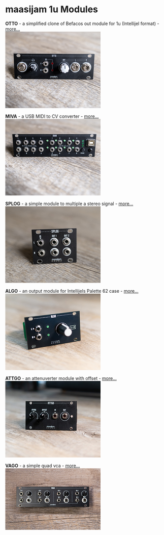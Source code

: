 <h1>maasijam 1u Modules</h1>

**OTTO** - a simplified clone of Befacos out module for 1u (Intellijel format) - [more...](https://github.com/maasijam/eurorack/tree/master/1u/otto)<br />
![maasijam otto:out module](otto/images/DSC00113-1-2.jpg)

**MIVA** - a USB MIDI to CV converter - [more...](https://github.com/maasijam/eurorack/tree/master/1u/miva)<br />
![maasijam miva midi2cv module](miva/images/DSC00112.jpg)

**SPLOG** - a simple module to multiple a stereo signal - [more...](https://github.com/maasijam/eurorack/tree/master/1u/splog)<br />
![maasijam splog_multiplestereo module](splog/images/DSC00110-1.jpg)

**ALGO** - an output module for Intellijels Palette 62 case - [more...](https://github.com/maasijam/eurorack/tree/master/1u/algo)<br />
![maasijam algo output module](algo/images/DSC03056s.jpg)

**ATTGO** - an attenuverter module with offset - [more...](https://github.com/maasijam/eurorack/tree/master/1u/attgo)<br />
![maasijam attgo attenuverter module](attgo/images/DSC03062s.jpg)

**VAGO** - a simple quad vca - [more...](https://github.com/maasijam/eurorack/tree/master/1u/vago)<br />
![maasijam vago quad vca module](vago/images/DSC03323s.jpg)

